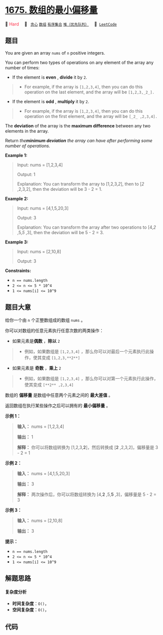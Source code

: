 # [1675. 数组的最小偏移量](https://leetcode.com/problems/minimize-deviation-in-array)

🔴 <font color=#ff334b>Hard</font>&emsp; 🔖&ensp; [`贪心`](/leetcode/outline/tag/greedy.md) [`数组`](/leetcode/outline/tag/array.md) [`有序集合`](/leetcode/outline/tag/ordered-set.md) [`堆（优先队列）`](/leetcode/outline/tag/heap-priority-queue.md)&emsp; 🔗&ensp;[`LeetCode`](https://leetcode.com/problems/minimize-deviation-in-array)

## 题目

You are given an array `nums` of `n` positive integers.

You can perform two types of operations on any element of the array any number
of times:

  * If the element is **even** , **divide** it by `2`. 
> 
> * For example, if the array is `[1,2,3,4]`, then you can do this operation on the last element, and the array will be `[1,2,3,_2_].`
  * If the element is **odd** , **multiply** it by `2`. 
> 
> * For example, if the array is `[1,2,3,4]`, then you can do this operation on the first element, and the array will be `[_2_ ,2,3,4].`

The **deviation** of the array is the **maximum difference** between any two
elements in the array.

Return _the**minimum deviation** the array can have after performing some
number of operations._



**Example 1:**

> Input: nums = [1,2,3,4]
> 
> Output: 1
> 
> Explanation: You can transform the array to [1,2,3,_2_], then to [_2_ ,2,3,2], then the deviation will be 3 - 2 = 1.

**Example 2:**

> Input: nums = [4,1,5,20,3]
> 
> Output: 3
> 
> Explanation: You can transform the array after two operations to [4,_2_ ,5,_5_ ,3], then the deviation will be 5 - 2 = 3.

**Example 3:**

> Input: nums = [2,10,8]
> 
> Output: 3

**Constraints:**

  * `n == nums.length`
  * `2 <= n <= 5 * 10^4`
  * `1 <= nums[i] <= 10^9`


## 题目大意

给你一个由 `n` 个正整数组成的数组 `nums` 。

你可以对数组的任意元素执行任意次数的两类操作：

  * 如果元素是**偶数** ，**除以** `2`
> 
> * 例如，如果数组是 `[1,2,3,4]` ，那么你可以对最后一个元素执行此操作，使其变成 `[1,2,3,**2**]`
  * 如果元素是 **奇数** ，**乘上** `2`
> 
> * 例如，如果数组是 `[1,2,3,4]` ，那么你可以对第一个元素执行此操作，使其变成 `[**2** ,2,3,4]`

数组的 **偏移量** 是数组中任意两个元素之间的 **最大差值** 。

返回数组在执行某些操作之后可以拥有的 **最小偏移量** 。



**示例 1：**

> 
> 
> 
> 
> 
> **输入：** nums = [1,2,3,4]
> 
> **输出：** 1
> 
> **解释：** 你可以将数组转换为 [1,2,3,**2**]，然后转换成 [**2** ,2,3,2]，偏移量是 3 - 2 = 1
> 
> 

**示例 2：**

> 
> 
> 
> 
> 
> **输入：** nums = [4,1,5,20,3]
> 
> **输出：** 3
> 
> **解释：** 两次操作后，你可以将数组转换为 [4,**2** ,5,**5** ,3]，偏移量是 5 - 2 = 3
> 
> 

**示例 3：**

> 
> 
> 
> 
> 
> **输入：** nums = [2,10,8]
> 
> **输出：** 3
> 
> 



**提示：**

  * `n == nums.length`
  * `2 <= n <= 5 * 10^4`
  * `1 <= nums[i] <= 10^9`


## 解题思路

#### 复杂度分析

- **时间复杂度**：`O()`，
- **空间复杂度**：`O()`，

## 代码

```javascript

```